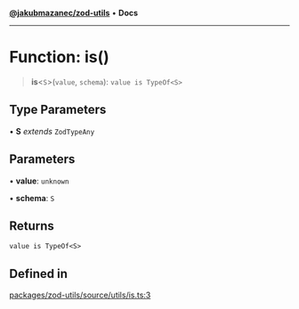 [**@jakubmazanec/zod-utils**](../README.md) • **Docs**

---

# Function: is()

> **is**\<`S`\>(`value`, `schema`): `value is TypeOf<S>`

## Type Parameters

• **S** _extends_ `ZodTypeAny`

## Parameters

• **value**: `unknown`

• **schema**: `S`

## Returns

`value is TypeOf<S>`

## Defined in

[packages/zod-utils/source/utils/is.ts:3](https://github.com/jakubmazanec/tools/blob/4809b04453aafb35a917917e0b4964a9ec0cd132/packages/zod-utils/source/utils/is.ts#L3)
